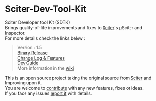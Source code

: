 # Sciter-Dev-Tool-Kit

Sciter Developer tool Kit (SDTK)  
Brings quality-of-life improvements and fixes to [Sciter](https://sciter.com/)'s μSciter and Inspector.  
For more details check the links below :


> Version : 1.5  
> [Binary Release](https://github.com/MustafaHi/Sciter-Dev-Tool-Kit/releases)  
> [Change Log & Features](https://github.com/MustafaHi/Sciter-Dev-Tool-Kit/wiki/Change-log-&-Features)  
> [Dev Guide](https://github.com/MustafaHi/Sciter-Dev-Tool-Kit/wiki/Dev-Guide)  
> More information in the [wiki](https://github.com/MustafaHi/Sciter-Dev-Tool-Kit/wiki)  

This is an open source project taking the original source from [Sciter](https://sciter.com/) and Improving upon it.   
You are welcome to [contribute](https://github.com/MustafaHi/Sciter-Dev-Tool-Kit/wiki/Dev-Guide) with any new features, fixes or ideas.  
If you face any issues [report it](https://github.com/MustafaHi/Sciter-Dev-Tool-Kit/issues) with details.  